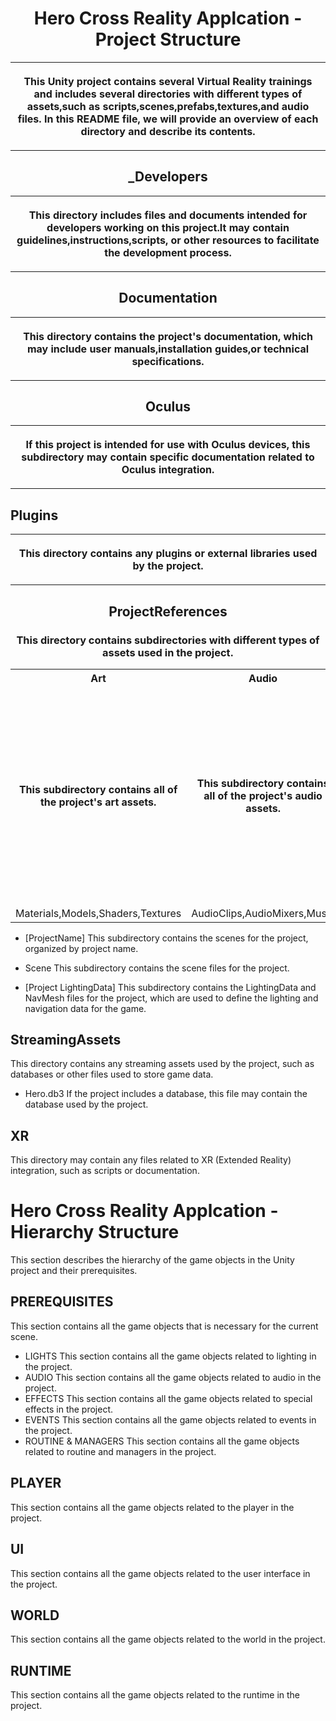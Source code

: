 <!DOCTYPE html>
<html>
<body>
<h1 align="center">Hero Cross Reality Applcation - Project Structure</h1>
<table><tr>
<th><p>
This Unity project contains several Virtual Reality trainings and includes several
directories with different types of assets,such as scripts,scenes,prefabs,textures,and
audio files. In this README file, we will provide an overview of each directory and describe
its contents.

</th> </tr> </p> </table>
<h2 align="center">_Developers</h2>
<table><tr>
<th align="center"><p>
This directory includes files and documents intended for developers
working on this project.It may contain guidelines,instructions,scripts,
or other resources to facilitate the development process.
 
</th> </tr> </p> </table>
</table>
<h2 align="center">Documentation</h2>
<table><tr><th><p>

This directory contains the project's documentation,
which may include user manuals,installation guides,or technical specifications.

</th> </tr> </p> </table>
</table>
<h2 align="center">Oculus</h2>
<table><tr>
<th><p>

If this project is intended for use with Oculus devices,
this subdirectory may contain specific documentation related to 
Oculus integration.

</th> </tr> </p> </table>

<h2>Plugins</h2>
<table align="center"><tr>
<th><p>

This directory contains any plugins or external libraries used by the project.

</th> </tr> </p> </table>

<h2 align="center">ProjectReferences </h2>

<h3 align="center">
This directory contains subdirectories with different types of assets used in the project.
</h3>

</th> </tr> </p> </table>

<table>
  <tr align="center">
    <th align="center">Art</th>
    <th align="center">Audio</th>
    <th align="center">Prefabs</th>
	<th align="center">Scripts</th>
	<th align="center">Resources</th>
	<th align="center">Scenes</th>
  </tr>
   <tr align="center">
    <td><h4>This subdirectory contains all of the project's art assets.</h4></td>
    <td><h4>This subdirectory contains all of the project's audio assets.</h4></td>
    <td><h4 align="left">This subdirectory contains all of the project's prefabs,which are reusable game objects that can be used to quickly add functionality to a scene.</h4></td>
	<td><h4>This subdirectory contains all of the project's scripts, which are used to define the game's logic and functionality.</h4></td>
    <td><h4>This directory contains miscellaneous resources that do not fit into any of the other directories, such as fonts, sprites, or configuration files.</h4></td>
	<td><h4>This directory contains all of the project's scenes, which are the individual levels or screens that make up the game.</h4></td>
  </tr>
  <tr>
    <td>Materials,Models,Shaders,Textures</td>
    <td>AudioClips,AudioMixers,Music</td>
  </tr>
</table>
</body>
</html>



- [ProjectName]
This subdirectory contains the scenes for the project, organized by project name.

- Scene
This subdirectory contains the scene files for the project.

- [Project LightingData]
This subdirectory contains the LightingData and NavMesh files for the project, which are used to define the lighting and navigation data for the game.

## StreamingAssets
This directory contains any streaming assets used by the project, such as databases or other files used to store game data.

- Hero.db3
If the project includes a database, this file may contain the database used by the project.

## XR
This directory may contain any files related to XR (Extended Reality) integration, such as scripts or documentation.


# Hero Cross Reality Applcation - Hierarchy Structure
This section describes the hierarchy of the game objects in the Unity project and their prerequisites.
## PREREQUISITES
This section contains all the game objects that is necessary for the current scene.
- LIGHTS
This section contains all the game objects related to lighting in the project.
- AUDIO
This section contains all the game objects related to audio in the project.
- EFFECTS
This section contains all the game objects related to special effects in the project.
- EVENTS
This section contains all the game objects related to events in the project.
- ROUTINE & MANAGERS
This section contains all the game objects related to routine and managers in the project.
## PLAYER
This section contains all the game objects related to the player in the project.
## UI
This section contains all the game objects related to the user interface in the project.
## WORLD
This section contains all the game objects related to the world in the project.
## RUNTIME
This section contains all the game objects related to the runtime in the project.



